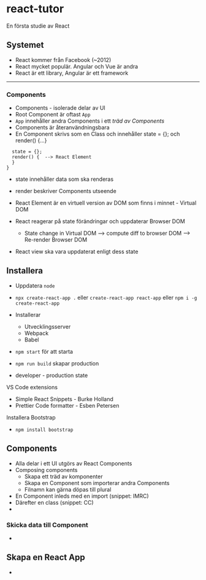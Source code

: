 # react-tutor
En första studie av React

## Systemet

* React kommer från Facebook (~2012)
* React mycket populär. Angular och Vue är andra
* React är ett library, Angular är ett framework
---
### Components

* Components - isolerade delar av UI
* Root Component är oftast ```App```
* ```App``` innehåller andra Components i ett *träd av Components*
* Components är återanvändningsbara
* En Component skrivs som en Class och innehåller state = {}; och render() {...} 

```class Like {
  state = {};
  render() {  --> React Element
  }
}
```

* state innehåller data som ska renderas
* render beskriver Components utseende

* React Element är en virtuell version av DOM som finns i minnet - Virtual DOM
* React reagerar på state förändringar och uppdaterar Browser DOM
  * State change in Virtual DOM --> compute diff to browser DOM --> Re-render Browser DOM 
* React view ska vara uppdaterat enligt dess state



## Installera

* Uppdatera ```node```
* ```npx create-react-app .``` eller ```create-react-app react-app``` eller ```npm i -g create-react-app```
* Installerar
  * Utvecklingsserver
  * Webpack
  * Babel


* ```npm start``` för att starta
* ```npm run build``` skapar production
* developer - production state

VS Code extensions
* Simple React Snippets - Burke Holland
* Prettier Code formatter - Esben Petersen

Installera Bootstrap
* ```npm install bootstrap```

## Components

* Alla delar i ett UI utgörs av React Components
* Composing components
  * Skapa ett träd av komponenter
  * Skapa en Component som importerar andra Components
  * Filnamn kan gärna döpas till plural
* En Component inleds med en import (snippet: IMRC)
* Därefter en class (snippet: CC)
* 

### Skicka data till Component

* 

## Skapa en React App

* ```create-react-app 
